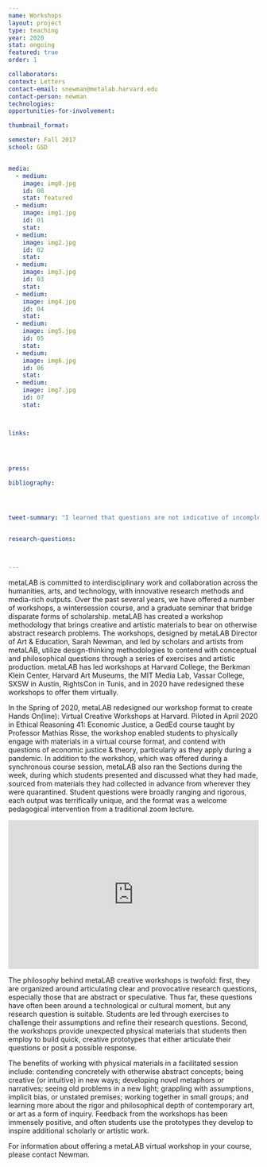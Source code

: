 ```yaml
---
name: Workshops
layout: project
type: teaching
year: 2020
stat: ongoing
featured: true
order: 1

collaborators:
context: Letters
contact-email: snewman@metalab.harvard.edu
contact-person: newman
technologies: 
opportunities-for-involvement:

thumbnail_format:

semester: Fall 2017
school: GSD


media:
  - medium:
    image: img0.jpg
    id: 00
    stat: featured
  - medium:
    image: img1.jpg
    id: 01
    stat:
  - medium:
    image: img2.jpg
    id: 02
    stat:
  - medium:
    image: img3.jpg
    id: 03
    stat:
  - medium:
    image: img4.jpg
    id: 04
    stat:
  - medium:
    image: img5.jpg
    id: 05
    stat:
  - medium:
    image: img6.jpg
    id: 06
    stat:
  - medium:
    image: img7.jpg
    id: 07
    stat:



links:




press:

bibliography:




tweet-summary: "I learned that questions are not indicative of incompleteness, but rather the questions themselves can be the practice."


research-questions:



---
```

metaLAB is committed to interdisciplinary work and collaboration across the humanities, arts, and technology, with innovative research methods and media-rich outputs. Over the past several years, we have offered a number of workshops, a wintersession course, and a graduate seminar that bridge disparate forms of scholarship. metaLAB has created a workshop methodology that brings creative and artistic materials to bear on otherwise abstract research problems. The workshops, designed by metaLAB Director of Art & Education, Sarah Newman, and led by scholars and artists from metaLAB, utilize design-thinking methodologies to contend with conceptual and philosophical questions through a series of exercises and artistic production. metaLAB has led workshops at Harvard College, the Berkman Klein Center, Harvard Art Museums, the MIT Media Lab, Vassar College, SXSW in Austin, RightsCon in Tunis, and in 2020 have redesigned these workshops to offer them virtually.

In the Spring of 2020, metaLAB redesigned our  workshop format to create Hands On(line): Virtual Creative Workshops at Harvard. Piloted in April 2020 in Ethical Reasoning 41: Economic Justice, a GedEd course taught by Professor Mathias Risse, the workshop enabled students to physically engage with materials in a virtual course format, and contend with questions of economic justice & theory, particularly as they apply during a pandemic. In addition to the workshop, which was offered during a synchronous course session, metaLAB also ran the Sections during the week, during which students presented and discussed what they had made, sourced from materials they had collected in advance from wherever they were quarantined. Student questions were broadly ranging and rigorous, each output was terrifically unique, and the format was a welcome pedagogical intervention from a traditional zoom lecture. 

<iframe src="https://player.vimeo.com/video/473445114" width="100%" height="300" frameborder="0"></iframe>

The philosophy behind metaLAB creative workshops is twofold: first, they are organized around articulating clear and provocative research questions, especially those that are abstract or speculative. Thus far, these questions have often been around a technological or cultural moment, but any research question is suitable. Students are led through exercises to challenge their assumptions and refine their research questions. Second, the workshops provide unexpected physical materials that students then employ to build quick, creative prototypes that either articulate their questions or posit a possible response.

The benefits of working with physical materials in a facilitated session include: contending concretely with otherwise abstract concepts; being creative (or intuitive) in new ways; developing novel metaphors or narratives; seeing old problems in a new light; grappling with assumptions, implicit bias, or unstated premises; working together in small groups; and learning more about the rigor and philosophical depth of contemporary art, or art as a form of inquiry. Feedback from the workshops has been immensely positive, and often students use the prototypes they develop to inspire additional scholarly or artistic work.

For information about offering a metaLAB virtual workshop in your course, please contact Newman.
